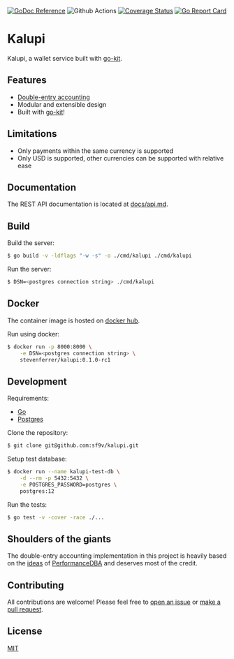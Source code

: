 [![GoDoc Reference](https://pkg.go.dev/badge/github.com/stevenferrer/kalupi)](https://pkg.go.dev/github.com/stevenferrer/kalupi)
![Github Actions](https://github.com/stevenferrer/kalupi/workflows/test/badge.svg)
[![Coverage Status](https://coveralls.io/repos/github/stevenferrer/kalupi/badge.svg?branch=main)](https://coveralls.io/github/stevenferrer/kalupi?branch=main)
[![Go Report Card](https://goreportcard.com/badge/github.com/stevenferrer/kalupi)](https://goreportcard.com/report/github.com/stevenferrer/kalupi)

# Kalupi

Kalupi, a wallet service built with [go-kit](https://github.com/go-kit/kit).

## Features

- [Double-entry accounting](https://en.wikipedia.org/wiki/Double-entry_bookkeeping)
- Modular and extensible design
- Built with [go-kit](https://github.com/go-kit/kit)!

## Limitations

- Only payments within the same currency is supported
- Only USD is supported, other currencies can be supported with relative ease

## Documentation

The REST API documentation is located at [docs/api.md](/docs/api.md).

## Build

Build the server:

```sh
$ go build -v -ldflags "-w -s" -o ./cmd/kalupi ./cmd/kalupi
```

Run the server:

```sh
$ DSN=<postgres connection string> ./cmd/kalupi
```

## Docker

The container image is hosted on [docker hub](https://hub.docker.com/r/stevenferrer/kalupi).

Run using docker:
```sh
$ docker run -p 8000:8000 \
	-e DSN=<postgres connection string> \
	stevenferrer/kalupi:0.1.0-rc1
```

## Development

Requirements:
- [Go](https://golang.org/)
- [Postgres](http://postgresql.org/)

Clone the repository:

```sh
$ git clone git@github.com:sf9v/kalupi.git
```

Setup test database:

```sh
$ docker run --name kalupi-test-db \
	-d --rm -p 5432:5432 \
	-e POSTGRES_PASSWORD=postgres \
	postgres:12
```

Run the tests:

```sh
$ go test -v -cover -race ./...
```

## Shoulders of the giants

The double-entry accounting implementation in this project is heavily based on the [ideas](https://stackoverflow.com/questions/59432964/relational-data-model-for-double-entry-accounting) of [PerformanceDBA](https://stackoverflow.com/users/484814/performancedba) and deserves most of the credit.

## Contributing

All contributions are welcome! Please feel free to [open an issue](https://github.com/stevenferrer/kalupi/issues/new) or [make a pull request](https://github.com/stevenferrer/kalupi/pulls).

## License

[MIT](LICENSE)